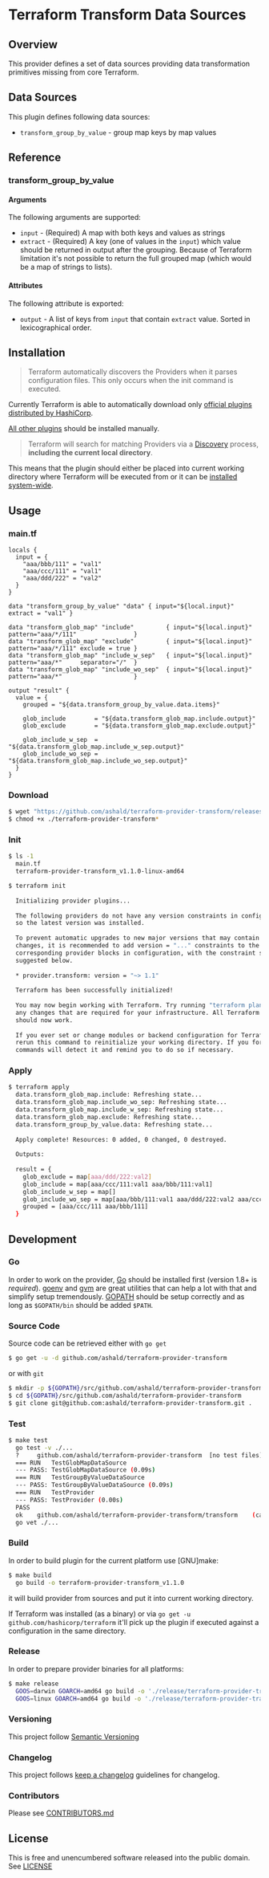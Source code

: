 # Terraform Transform Data Sources

## Overview

This provider defines a set of data sources providing data transformation primitives missing from core Terraform.

## Data Sources

This plugin defines following data sources: 
* `transform_group_by_value` - group map keys by map values

## Reference

### transform_group_by_value

#### Arguments

The following arguments are supported:

* `input` - (Required) A map with both keys and values as strings
* `extract` - (Required) A key (one of values in the `input`) which value should be returned in output after the grouping.
Because of Terraform limitation it's not possible to return the full grouped map (which would be a map of strings to lists).  

#### Attributes

The following attribute is exported:

* `output` - A list of keys from `input` that contain `extract` value. Sorted in lexicographical order.

## Installation

> Terraform automatically discovers the Providers when it parses configuration files.
> This only occurs when the init command is executed.

Currently Terraform is able to automatically download only
[official plugins distributed by HashiCorp](https://github.com/terraform-providers).

[All other plugins](https://www.terraform.io/docs/providers/type/community-index.html) should be installed manually.

> Terraform will search for matching Providers via a
> [Discovery](https://www.terraform.io/docs/extend/how-terraform-works.html#discovery) process, **including the current
> local directory**.

This means that the plugin should either be placed into current working directory where Terraform will be executed from
or it can be [installed system-wide](https://www.terraform.io/docs/configuration/providers.html#third-party-plugins).

## Usage

### main.tf
```hcl
locals {
  input = {
    "aaa/bbb/111" = "val1"
    "aaa/ccc/111" = "val1"
    "aaa/ddd/222" = "val2"
  }
}

data "transform_group_by_value" "data" { input="${local.input}" extract = "val1" }

data "transform_glob_map" "include"         { input="${local.input}" pattern="aaa/*/111"                }
data "transform_glob_map" "exclude"         { input="${local.input}" pattern="aaa/*/111" exclude = true }
data "transform_glob_map" "include_w_sep"   { input="${local.input}" pattern="aaa/*"     separator="/"  }
data "transform_glob_map" "include_wo_sep"  { input="${local.input}" pattern="aaa/*"                    }

output "result" {
  value = {
    grouped = "${data.transform_group_by_value.data.items}"

    glob_include        = "${data.transform_glob_map.include.output}"
    glob_exclude        = "${data.transform_glob_map.exclude.output}"

    glob_include_w_sep  = "${data.transform_glob_map.include_w_sep.output}"
    glob_include_wo_sep = "${data.transform_glob_map.include_wo_sep.output}"
  }
}
```

### Download
```bash
$ wget "https://github.com/ashald/terraform-provider-transform/releases/download/v1.1.0/terraform-provider-transform_v1.1.0-$(uname -s | tr '[:upper:]' '[:lower:]')-amd64"
$ chmod +x ./terraform-provider-transform*
```

### Init
```bash
$ ls -1
  main.tf
  terraform-provider-transform_v1.1.0-linux-amd64

$ terraform init
  
  Initializing provider plugins...
  
  The following providers do not have any version constraints in configuration,
  so the latest version was installed.
  
  To prevent automatic upgrades to new major versions that may contain breaking
  changes, it is recommended to add version = "..." constraints to the
  corresponding provider blocks in configuration, with the constraint strings
  suggested below.
  
  * provider.transform: version = "~> 1.1"
  
  Terraform has been successfully initialized!
  
  You may now begin working with Terraform. Try running "terraform plan" to see
  any changes that are required for your infrastructure. All Terraform commands
  should now work.
  
  If you ever set or change modules or backend configuration for Terraform,
  rerun this command to reinitialize your working directory. If you forget, other
  commands will detect it and remind you to do so if necessary.
```

### Apply

```bash
$ terraform apply
  data.transform_glob_map.include: Refreshing state...
  data.transform_glob_map.include_wo_sep: Refreshing state...
  data.transform_glob_map.include_w_sep: Refreshing state...
  data.transform_glob_map.exclude: Refreshing state...
  data.transform_group_by_value.data: Refreshing state...
  
  Apply complete! Resources: 0 added, 0 changed, 0 destroyed.
  
  Outputs:
  
  result = {
    glob_exclude = map[aaa/ddd/222:val2]
    glob_include = map[aaa/ccc/111:val1 aaa/bbb/111:val1]
    glob_include_w_sep = map[]
    glob_include_wo_sep = map[aaa/bbb/111:val1 aaa/ddd/222:val2 aaa/ccc/111:val1]
    grouped = [aaa/ccc/111 aaa/bbb/111]
  }

```


## Development

### Go

In order to work on the provider, [Go](http://www.golang.org) should be installed first (version 1.8+ is *required*).
[goenv](https://github.com/syndbg/goenv) and [gvm](https://github.com/moovweb/gvm) are great utilities that can help a
lot with that and simplify setup tremendously. 
[GOPATH](http://golang.org/doc/code.html#GOPATH) should be setup correctly and as long as `$GOPATH/bin` should be
added `$PATH`.

### Source Code

Source code can be retrieved either with `go get`

```bash
$ go get -u -d github.com/ashald/terraform-provider-transform
```

or with `git`
```bash
$ mkdir -p ${GOPATH}/src/github.com/ashald/terraform-provider-transform
$ cd ${GOPATH}/src/github.com/ashald/terraform-provider-transform
$ git clone git@github.com:ashald/terraform-provider-transform.git .
```

### Test

```bash
$ make test
  go test -v ./...
  ?   	github.com/ashald/terraform-provider-transform	[no test files]
  === RUN   TestGlobMapDataSource
  --- PASS: TestGlobMapDataSource (0.09s)
  === RUN   TestGroupByValueDataSource
  --- PASS: TestGroupByValueDataSource (0.09s)
  === RUN   TestProvider
  --- PASS: TestProvider (0.00s)
  PASS
  ok  	github.com/ashald/terraform-provider-transform/transform	(cached)
  go vet ./...
```

### Build
In order to build plugin for the current platform use [GNU]make:
```bash
$ make build
  go build -o terraform-provider-transform_v1.1.0

```

it will build provider from sources and put it into current working directory.

If Terraform was installed (as a binary) or via `go get -u github.com/hashicorp/terraform` it'll pick up the plugin if 
executed against a configuration in the same directory.

### Release

In order to prepare provider binaries for all platforms:
```bash
$ make release
  GOOS=darwin GOARCH=amd64 go build -o './release/terraform-provider-transform_v1.1.0-darwin-amd64'
  GOOS=linux GOARCH=amd64 go build -o './release/terraform-provider-transform_v1.1.0-linux-amd64'
```

### Versioning

This project follow [Semantic Versioning](https://semver.org/)

### Changelog

This project follows [keep a changelog](https://keepachangelog.com/en/1.0.0/) guidelines for changelog.

### Contributors

Please see [CONTRIBUTORS.md](./CONTRIBUTORS.md)

## License

This is free and unencumbered software released into the public domain. See [LICENSE](./LICENSE)
